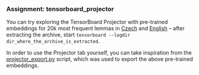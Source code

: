 ### Assignment: tensorboard_projector

You can try exploring the TensorBoard Projector with pre-trained embeddings
for 20k most frequent lemmas in
[Czech](https://ufal.mff.cuni.cz/~straka/courses/npfl114/1920/demos/cs_lemma_20k.zip)
and [English](https://ufal.mff.cuni.cz/~straka/courses/npfl114/1920/demos/en_lemma_20k.zip)
– after extracting the archive, start
`tensorboard --logdir dir_where_the_archive_is_extracted`.

In order to use the Projector tab yourself, you can take inspiration from the
[projector_export.py](https://github.com/ufal/npfl114/tree/past-1920/labs/09/projector_export.py)
script, which was used to export the above pre-trained embeddings.
